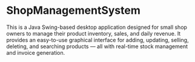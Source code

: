 # ShopManagementSystem
This is a Java Swing-based desktop application designed for small shop owners to manage their product inventory, sales, and daily revenue. It provides an easy-to-use graphical interface for adding, updating, selling, deleting, and searching products — all with real-time stock management and invoice generation.
